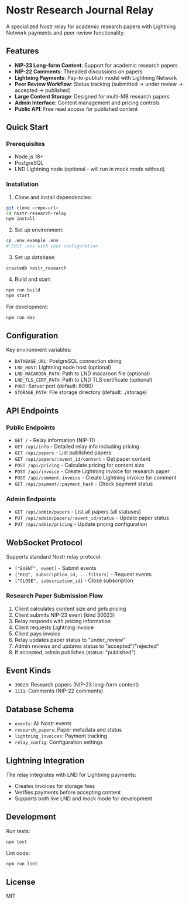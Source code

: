 # Nostr Research Journal Relay

A specialized Nostr relay for academic research papers with Lightning Network payments and peer review functionality.

## Features

- **NIP-23 Long-form Content**: Support for academic research papers
- **NIP-22 Comments**: Threaded discussions on papers
- **Lightning Payments**: Pay-to-publish model with Lightning Network
- **Peer Review Workflow**: Status tracking (submitted → under review → accepted → published)
- **Large Content Storage**: Designed for multi-MB research papers
- **Admin Interface**: Content management and pricing controls
- **Public API**: Free read access for published content

## Quick Start

### Prerequisites

- Node.js 18+
- PostgreSQL
- LND Lightning node (optional - will run in mock mode without)

### Installation

1. Clone and install dependencies:
```bash
git clone <repo-url>
cd nostr-research-relay
npm install
```

2. Set up environment:
```bash
cp .env.example .env
# Edit .env with your configuration
```

3. Set up database:
```bash
createdb nostr_research
```

4. Build and start:
```bash
npm run build
npm start
```

For development:
```bash
npm run dev
```

## Configuration

Key environment variables:

- `DATABASE_URL`: PostgreSQL connection string
- `LND_HOST`: Lightning node host (optional)
- `LND_MACAROON_PATH`: Path to LND macaroon file (optional)
- `LND_TLS_CERT_PATH`: Path to LND TLS certificate (optional)
- `PORT`: Server port (default: 8080)
- `STORAGE_PATH`: File storage directory (default: ./storage)

## API Endpoints

### Public Endpoints

- `GET /` - Relay information (NIP-11)
- `GET /api/info` - Detailed relay info including pricing
- `GET /api/papers` - List published papers
- `GET /api/papers/:event_id/content` - Get paper content
- `POST /api/pricing` - Calculate pricing for content size
- `POST /api/invoice` - Create Lightning invoice for research paper
- `POST /api/comment-invoice` - Create Lightning invoice for comment
- `GET /api/payment/:payment_hash` - Check payment status

### Admin Endpoints

- `GET /api/admin/papers` - List all papers (all statuses)
- `PUT /api/admin/papers/:event_id/status` - Update paper status
- `PUT /api/admin/pricing` - Update pricing configuration

## WebSocket Protocol

Supports standard Nostr relay protocol:

- `["EVENT", event]` - Submit events
- `["REQ", subscription_id, ...filters]` - Request events
- `["CLOSE", subscription_id]` - Close subscription

### Research Paper Submission Flow

1. Client calculates content size and gets pricing
2. Client submits NIP-23 event (kind 30023)
3. Relay responds with pricing information
4. Client requests Lightning invoice
5. Client pays invoice
6. Relay updates paper status to "under_review"
7. Admin reviews and updates status to "accepted"/"rejected"
8. If accepted, admin publishes (status: "published")

## Event Kinds

- `30023`: Research papers (NIP-23 long-form content)
- `1111`: Comments (NIP-22 comments)

## Database Schema

- `events`: All Nostr events
- `research_papers`: Paper metadata and status
- `lightning_invoices`: Payment tracking
- `relay_config`: Configuration settings

## Lightning Integration

The relay integrates with LND for Lightning payments:

- Creates invoices for storage fees
- Verifies payments before accepting content
- Supports both live LND and mock mode for development

## Development

Run tests:
```bash
npm test
```

Lint code:
```bash
npm run lint
```

## License

MIT